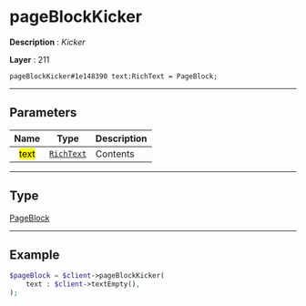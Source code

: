 # pageBlockKicker

**Description** : *Kicker*

**Layer** : 211

```tl
pageBlockKicker#1e148390 text:RichText = PageBlock;
```

---

## Parameters

| Name | Type | Description |
| :---: | :---: | :--- |
| <mark>text</mark> | [`RichText`](type/RichText) | Contents |

---

## Type

[PageBlock](type/PageBlock)

---

## Example

```php
$pageBlock = $client->pageBlockKicker(
	text : $client->textEmpty(),
);
```